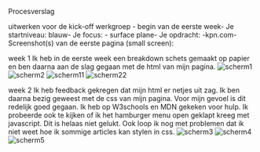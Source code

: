 Procesverslag

uitwerken voor de kick-off werkgroep - begin van de eerste week-
Je startniveau: blauw-
Je focus: - surface plane-
Je opdracht: -kpn.com-
Screenshot(s) van de eerste pagina (small screen):

week 1
Ik heb in de eerste week een breakdown schets gemaakt op papier en ben daarna aan de slag gegaan met de html van mijn pagina.
<img src="breakdown1.jpg" alt="scherm1">
<img src="breakdown2.jpgg" alt="scherm2">
<img src="scherm1.png" alt="scherm11">
<img src="scherm2.png" alt="scherm22">

week 2
Ik heb feedback gekregen dat mijn html er netjes uit zag. Ik ben daarna bezig geweest met de css van mijn pagina. Voor mijn gevoel is dit redelijk goed gegaan. Ik heb op W3schools en MDN gekeken voor hulp. Ik probeerde ook te kijken of ik het hamburger menu open geklapt kreeg met javascript. Dit is helaas niet gelukt. Ook loop ik nog met problemen dat ik niet weet hoe ik sommige articles kan stylen in css.
<img src="scherm3.png" alt="scherm3">
<img src="scherm4.png" alt="scherm4">
<img src="scherm5.png" alt="scherm5">
